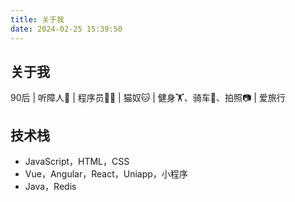 ```yaml
---
title: 关于我
date: 2024-02-25 15:39:50
---
```


## 关于我
90后 | 听障人🧏 | 程序员🧑‍💻 | 猫奴🐱 | 健身🏋️、骑车🚴、拍照📷  | 爱旅行

## 技术栈

* JavaScript，HTML，CSS
* Vue，Angular，React，Uniapp，小程序
* Java，Redis

